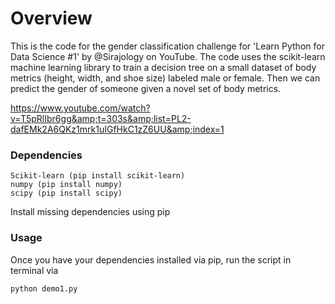 # Overview

This is the code for the gender classification challenge for 'Learn Python for Data Science #1' by @Sirajology on YouTube. The code uses the scikit-learn machine learning library to train a decision tree on a small dataset of body metrics (height, width, and shoe size) labeled male or female. Then we can predict the gender of someone given a novel set of body metrics.

https://www.youtube.com/watch?v=T5pRlIbr6gg&amp;t=303s&amp;list=PL2-dafEMk2A6QKz1mrk1uIGfHkC1zZ6UU&amp;index=1

### Dependencies

    Scikit-learn (pip install scikit-learn)
    numpy (pip install numpy)
    scipy (pip install scipy)

Install missing dependencies using pip

### Usage

Once you have your dependencies installed via pip, run the script in terminal via

    python demo1.py
